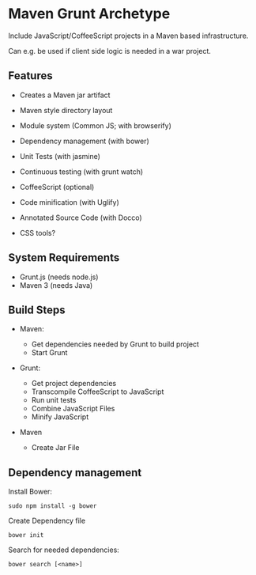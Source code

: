 Maven Grunt Archetype
=====================

Include JavaScript/CoffeeScript projects in a Maven based infrastructure.

Can e.g. be used if client side logic is needed in a war project.

Features
--------

* Creates a Maven jar artifact
* Maven style directory layout
* Module system (Common JS; with browserify)
* Dependency management (with bower)
* Unit Tests (with jasmine)
* Continuous testing (with grunt watch)
* CoffeeScript (optional)
* Code minification (with Uglify)
* Annotated Source Code (with Docco)

* CSS tools?


System Requirements
-------------------

* Grunt.js (needs node.js)
* Maven 3 (needs Java)


Build Steps
-----------

* Maven:
    * Get dependencies needed by Grunt to build project
    * Start Grunt

* Grunt:
    * Get project dependencies
    * Transcompile CoffeeScript to JavaScript
    * Run unit tests
    * Combine JavaScript Files
    * Minify JavaScript

* Maven
    * Create Jar File


Dependency management
---------------------

Install Bower:

    sudo npm install -g bower

Create Dependency file

    bower init

Search for needed dependencies:

    bower search [<name>]